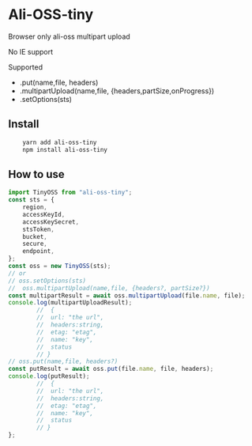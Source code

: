 # Ali-OSS-tiny

Browser only ali-oss multipart upload

No IE support

Supported

- .put(name,file, headers)
- .multipartUpload(name,file, {headers,partSize,onProgress})
- .setOptions(sts)

## Install

```bash
    yarn add ali-oss-tiny
    npm install ali-oss-tiny
```

## How to use

```javascript
import TinyOSS from "ali-oss-tiny";
const sts = {
	region,
	accessKeyId,
	accessKeySecret,
	stsToken,
	bucket,
	secure,
	endpoint,
};
const oss = new TinyOSS(sts);
// or
// oss.setOptions(sts)
//  oss.multipartUpload(name,file, {headers?, partSize?})
const multipartResult = await oss.multipartUpload(file.name, file);
console.log(multipartUploadResult);
		//  {
		// 	url: "the url",
		// 	headers:string,
		// 	etag: "etag",
		// 	name: "key",
		// 	status
		// }
// oss.put(name,file, headers?)
const putResult = await oss.put(file.name, file, headers);
console.log(putResult);
		//  {
		// 	url: "the url",
		// 	headers:string,
		// 	etag: "etag",
		// 	name: "key",
		// 	status
		// }
};
```
